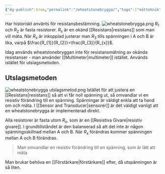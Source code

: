 ```yaml
---
{"dg-publish":true,"permalink":"/wheatstonebrygga/","tags":["mätteknik"]}
---
```


Har historiskt använts för resistansbestämning.
![wheatstonebrygga.png](/img/user/images/wheatstonebrygga.png)
$R_{1}$ och $R_{2}$ är fasta resistorer. $R_{x}$ är en okänd [[Resistans\|resistans]] som man vill mäta. När $R_{x}$ är inkopplad justerar man $R_{3}$ tills spänningen i A och B är lika, varpå $\frac{R_{1}}{R_{2}}=\frac{R_{3}}{R_{x}}$. 


Idag används wheatstonebryggan inte för resistansmätning av okända resistanser - man använder [[Multimeter\|multimeter]] istället. Används istället för utslagsmetoden.

## Utslagsmetoden
![wheatstonebrygga utslagsmetod.png](/img/user/images/wheatstonebrygga%20utslagsmetod.png)
Istället för att justera en [[Resistans\|resistans]] så att vi får noll spänning ut, så omvandlar vi en resistiv förändring till en spänning. Spänningar är väldigt enkla att ta hand  om och mäta. I [[Sensor and Transducer\|sensorer]] är det väldigt vanligt att en wheatstonebrygga är implementerad direkt.

Alla resistorer är fasta utom $R_{x}$, som är en [[Resistiva Givare\|resistiv givare]]. I grundtillståndet är den balanserad så att det inte är någon spänningsskillnad mellan A och B. När $R_{x}$ förändras kommer spänningen mellan A och B förändras. 

>Man omvandlar en resistiv förändring till en spänning, som är lätt att mäta

Man brukar behöva en [[Förstärkare\|förstärkare]] efter, då utspänningen är så liten.

